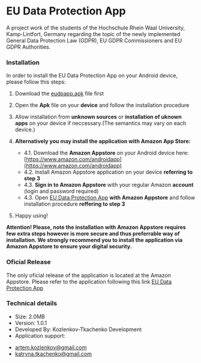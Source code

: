 # EU Data Protection App
 A project work of the students of the Hochschule Rhein Waal University, Kamp-Lintfort, Germany regarding the topic of the newly implemented General Data Protection Law (GDPR), EU GDPR Commissioners and EU GDPR Authorities. 

### Installation
In order to install the EU Data Protection App on your Android device, please follow this steps: 

 1. Download the [eudpapp.apk](https://github.com/artemkoslenkov/eu-data-protection-app/blob/master/eudpapp_1.0.1.apk) file first 
 2.  Open the **Apk** file on your **device** and follow the installation procedure
 3.  Allow installation from **unknown sources** or **installation of uknown apps** on your device if neccessary.(The semantics may vary on each device.)
 4.  **Alternatively you may install the application with Amazon App Store:**
	 * 4.1. Download the **Amazon Appstore** on your Android device here: [https://www.amazon.com/androidapp](https://www.amazon.com/androidapp) 
	 * 4.2. Install Amazon Appstore application on your device **referring to step 3**
	 * 4.3. **Sign in to Amazon Appstore** with your regular Amazon **account** (login and password required)
	 * 4.3. Open [EU Data Protection App](https://www.amazon.com/dp/B082ZQQT6F/ref=cm_sw_em_r_mt_dp_U_ZkgeEbRXADGDE) **with Amazon Appstore** and follow installation procedure **reffering to step 3**  

5. Happy using!

**Attention! Please, note the installation with Amazon Appstore requires few extra steps however is more secure and thus preferrable way of installation. We strongly recommend you to install the application via Amazon Appstore to ensure your digital security.** 
 
 ### Oficial Release 
 The only oficial release of the application is located at the Amazon Appstore. 
 Please refer to the application following this link [EU Data Protection App](https://www.amazon.com/dp/B082ZQQT6F/ref=cm_sw_em_r_mt_dp_U_ZkgeEbRXADGDE)
 
 ### Technical details
* Size: 2.0MB
* Version: 1.0.1
* Developed By: Kozlenkov-Tkachenko Development
* Application support: 
 - <artem.kozlenkov@gmail.com>
-  <katryna.tkachenko@gmail.com>

